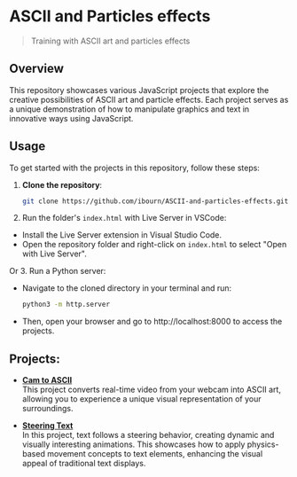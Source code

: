 # ASCII and Particles effects

> Training with ASCII art and particles effects

## Overview

This repository showcases various JavaScript projects that explore the creative possibilities of ASCII art and particle effects. Each project serves as a unique demonstration of how to manipulate graphics and text in innovative ways using JavaScript.

## Usage

To get started with the projects in this repository, follow these steps:

1. **Clone the repository**:

   ```bash
   git clone https://github.com/ibourn/ASCII-and-particles-effects.git
   ```

2. Run the folder's `index.html` with Live Server in VSCode:

- Install the Live Server extension in Visual Studio Code.
- Open the repository folder and right-click on `index.html` to select "Open with Live Server".

Or 3. Run a Python server:

- Navigate to the cloned directory in your terminal and run:

  ```bash
  python3 -m http.server
  ```

- Then, open your browser and go to http://localhost:8000 to access the projects.

## Projects:

- **[Cam to ASCII](./cam-to-ascii/README.md)**  
  This project converts real-time video from your webcam into ASCII art, allowing you to experience a unique visual representation of your surroundings.

- **[Steering Text](./steering-text/README.md)**  
  In this project, text follows a steering behavior, creating dynamic and visually interesting animations. This showcases how to apply physics-based movement concepts to text elements, enhancing the visual appeal of traditional text displays.
